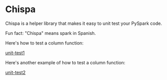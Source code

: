 # Chispa

Chispa is a helper library that makes it easy to unit test your PySpark code.

Fun fact: "Chispa" means spark in Spanish.

Here's how to test a column function:

[unit-test1]("./images/chispa/006-powers-unit-testing-chispa.png")

Here's another example of how to test a column function:

[unit-test2]("./images/chispa/008-unit-test-column-function.png")

